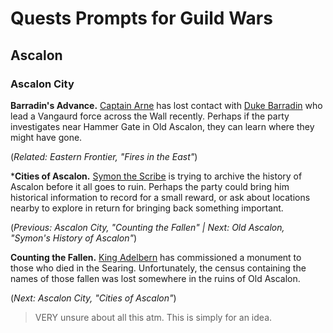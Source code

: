 # Quests Prompts for Guild Wars

## Ascalon

### Ascalon City

**Barradin's Advance.** <u>Captain Arne</u> has lost contact with <u>Duke Barradin</u> who lead a Vangaurd force across the Wall recently. Perhaps if the party investigates near Hammer Gate in Old Ascalon, they can learn where they might have gone.

(*Related: Eastern Frontier, "Fires in the East"*)

***Cities of Ascalon.** <u>Symon the Scribe</u> is trying to archive the history of Ascalon before it all goes to ruin. Perhaps the party could bring him historical information to record for a small reward, or ask about locations nearby to explore in return for bringing back something important.

(*Previous: Ascalon City, "Counting the Fallen" | Next: Old Ascalon, "Symon's History of Ascalon"*)

**Counting the Fallen.** <u>King Adelbern</u> has commissioned a monument to those who died in the Searing. Unfortunately, the census containing the names of those fallen was lost somewhere in the ruins of Old Ascalon.

(*Next: Ascalon City, "Cities of Ascalon"*)





> VERY unsure about all this atm. This is simply for an idea.